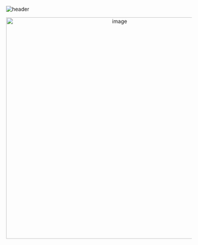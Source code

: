 ![header](https://capsule-render.vercel.app/api?type=Rect&height=200&text=modbus_project&fontSize=70&color=0:FFF,100:7C91FA&stroke=FFF&fontColor=000)
<p align="center">
  <img src="images/modbus.jpg" alt="image" width="600">
</p>